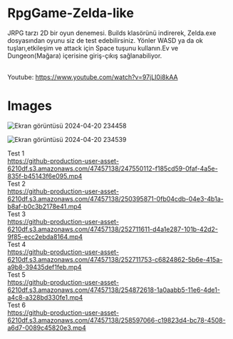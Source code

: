 # RpgGame-Zelda-like
JRPG tarzı 2D bir oyun denemesi. Builds klasörünü indirerek, Zelda.exe dosyasından oyunu siz de test edebilirsiniz. Yönler WASD ya da ok tuşları,etkileşim ve attack için Space tuşunu kullanın.Ev ve Dungeon(Mağara) içerisine giriş-çıkış sağlanabiliyor.<br><br>

Youtube: https://www.youtube.com/watch?v=97jLI0i8kAA <br>
# Images
![Ekran görüntüsü 2024-04-20 234458](https://github.com/BatuhanKaraca99/RpgGame-Zelda-like/assets/47457138/85bd70d2-9aa9-4ef7-8f69-c78d6e4f1b7f)

![Ekran görüntüsü 2024-04-20 234539](https://github.com/BatuhanKaraca99/RpgGame-Zelda-like/assets/47457138/0731f9c9-22b4-4742-a2ef-b4a7383691f5)

Test 1 <br>
https://github-production-user-asset-6210df.s3.amazonaws.com/47457138/247550112-f185cd59-0faf-4a5e-835f-b45143f6e095.mp4 <br>
Test 2 <br>
https://github-production-user-asset-6210df.s3.amazonaws.com/47457138/250395871-0fb04cdb-04e3-4b1a-b8af-b0c3b2178e41.mp4 <br>
Test 3 <br>
https://github-production-user-asset-6210df.s3.amazonaws.com/47457138/252711611-d4a1e287-101b-42d2-9f85-ecc2ebda8164.mp4 <br>
Test 4 <br>
https://github-production-user-asset-6210df.s3.amazonaws.com/47457138/252711753-c6824862-5b6e-415a-a9b8-39435def1feb.mp4 <br>
Test 5 <br>
https://github-production-user-asset-6210df.s3.amazonaws.com/47457138/254872618-1a0aabb5-11e6-4de1-a4c8-a328bd330fe1.mp4 <br>
Test 6 <br>
https://github-production-user-asset-6210df.s3.amazonaws.com/47457138/258597066-c19823d4-bc78-4508-a6d7-0089c45820e3.mp4 <br>

